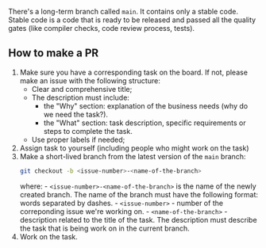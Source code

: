 There's a long-term branch called `main`. It contains only a stable code. Stable code is a code that is ready to be released and passed all the quality gates (like compiler checks, code review process, tests).

## How to make a PR

1. Make sure you have a corresponding task on the board. If not, please make an issue with the following structure:
    - Clear and comprehensive title;
    - The description must include:
        - the "Why" section: explanation of the business needs (why do we need the task?).
        - the "What" section: task description, specific requirements or steps to complete the task.
    - Use proper labels if needed;
1. Assign task to yourself (including people who might work on the task)
1. Make a short-lived branch from the latest version of the `main` branch:
    ```bash
    git checkout -b <issue-number>-<name-of-the-branch>
    ```
    where:
        - `<issue-number>-<name-of-the-branch>` is the name of the newly created branch. The name of the branch must have the following format: words separated by dashes. 
        - `<issue-number>` - number of the correponding issue we're working on.
        - `<name-of-the-branch>` - description related to the title of the task. The description must describe the task that is being work on in the current branch.
1. Work on the task.
